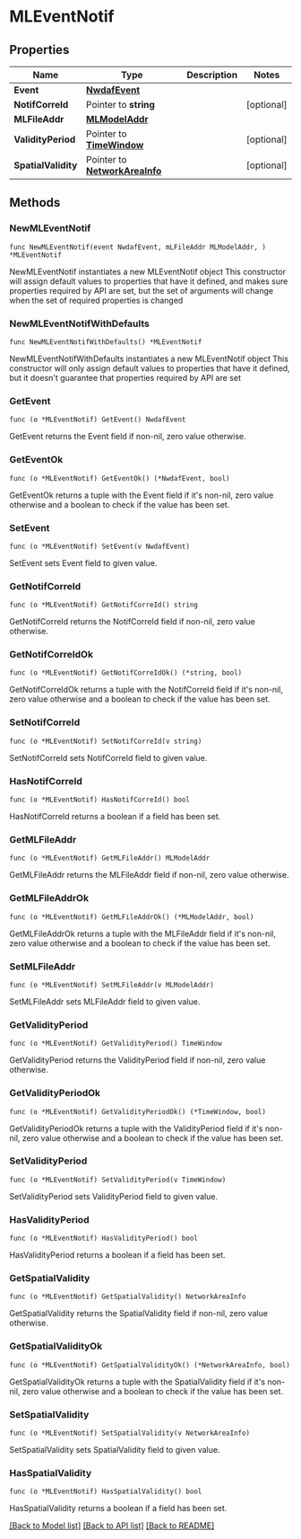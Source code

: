 # MLEventNotif

## Properties

Name | Type | Description | Notes
------------ | ------------- | ------------- | -------------
**Event** | [**NwdafEvent**](NwdafEvent.md) |  | 
**NotifCorreId** | Pointer to **string** |  | [optional] 
**MLFileAddr** | [**MLModelAddr**](MLModelAddr.md) |  | 
**ValidityPeriod** | Pointer to [**TimeWindow**](TimeWindow.md) |  | [optional] 
**SpatialValidity** | Pointer to [**NetworkAreaInfo**](NetworkAreaInfo.md) |  | [optional] 

## Methods

### NewMLEventNotif

`func NewMLEventNotif(event NwdafEvent, mLFileAddr MLModelAddr, ) *MLEventNotif`

NewMLEventNotif instantiates a new MLEventNotif object
This constructor will assign default values to properties that have it defined,
and makes sure properties required by API are set, but the set of arguments
will change when the set of required properties is changed

### NewMLEventNotifWithDefaults

`func NewMLEventNotifWithDefaults() *MLEventNotif`

NewMLEventNotifWithDefaults instantiates a new MLEventNotif object
This constructor will only assign default values to properties that have it defined,
but it doesn't guarantee that properties required by API are set

### GetEvent

`func (o *MLEventNotif) GetEvent() NwdafEvent`

GetEvent returns the Event field if non-nil, zero value otherwise.

### GetEventOk

`func (o *MLEventNotif) GetEventOk() (*NwdafEvent, bool)`

GetEventOk returns a tuple with the Event field if it's non-nil, zero value otherwise
and a boolean to check if the value has been set.

### SetEvent

`func (o *MLEventNotif) SetEvent(v NwdafEvent)`

SetEvent sets Event field to given value.


### GetNotifCorreId

`func (o *MLEventNotif) GetNotifCorreId() string`

GetNotifCorreId returns the NotifCorreId field if non-nil, zero value otherwise.

### GetNotifCorreIdOk

`func (o *MLEventNotif) GetNotifCorreIdOk() (*string, bool)`

GetNotifCorreIdOk returns a tuple with the NotifCorreId field if it's non-nil, zero value otherwise
and a boolean to check if the value has been set.

### SetNotifCorreId

`func (o *MLEventNotif) SetNotifCorreId(v string)`

SetNotifCorreId sets NotifCorreId field to given value.

### HasNotifCorreId

`func (o *MLEventNotif) HasNotifCorreId() bool`

HasNotifCorreId returns a boolean if a field has been set.

### GetMLFileAddr

`func (o *MLEventNotif) GetMLFileAddr() MLModelAddr`

GetMLFileAddr returns the MLFileAddr field if non-nil, zero value otherwise.

### GetMLFileAddrOk

`func (o *MLEventNotif) GetMLFileAddrOk() (*MLModelAddr, bool)`

GetMLFileAddrOk returns a tuple with the MLFileAddr field if it's non-nil, zero value otherwise
and a boolean to check if the value has been set.

### SetMLFileAddr

`func (o *MLEventNotif) SetMLFileAddr(v MLModelAddr)`

SetMLFileAddr sets MLFileAddr field to given value.


### GetValidityPeriod

`func (o *MLEventNotif) GetValidityPeriod() TimeWindow`

GetValidityPeriod returns the ValidityPeriod field if non-nil, zero value otherwise.

### GetValidityPeriodOk

`func (o *MLEventNotif) GetValidityPeriodOk() (*TimeWindow, bool)`

GetValidityPeriodOk returns a tuple with the ValidityPeriod field if it's non-nil, zero value otherwise
and a boolean to check if the value has been set.

### SetValidityPeriod

`func (o *MLEventNotif) SetValidityPeriod(v TimeWindow)`

SetValidityPeriod sets ValidityPeriod field to given value.

### HasValidityPeriod

`func (o *MLEventNotif) HasValidityPeriod() bool`

HasValidityPeriod returns a boolean if a field has been set.

### GetSpatialValidity

`func (o *MLEventNotif) GetSpatialValidity() NetworkAreaInfo`

GetSpatialValidity returns the SpatialValidity field if non-nil, zero value otherwise.

### GetSpatialValidityOk

`func (o *MLEventNotif) GetSpatialValidityOk() (*NetworkAreaInfo, bool)`

GetSpatialValidityOk returns a tuple with the SpatialValidity field if it's non-nil, zero value otherwise
and a boolean to check if the value has been set.

### SetSpatialValidity

`func (o *MLEventNotif) SetSpatialValidity(v NetworkAreaInfo)`

SetSpatialValidity sets SpatialValidity field to given value.

### HasSpatialValidity

`func (o *MLEventNotif) HasSpatialValidity() bool`

HasSpatialValidity returns a boolean if a field has been set.


[[Back to Model list]](../README.md#documentation-for-models) [[Back to API list]](../README.md#documentation-for-api-endpoints) [[Back to README]](../README.md)


